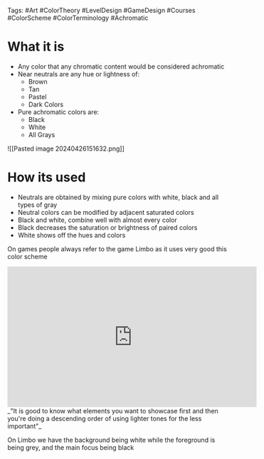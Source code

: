 Tags: #Art #ColorTheory #LevelDesign #GameDesign #Courses #ColorScheme #ColorTerminology #Achromatic 

# What it is
- Any color that any chromatic content would be considered achromatic
- Near neutrals are any hue or lightness of:
	- Brown
	- Tan
	- Pastel
	- Dark Colors
- Pure achromatic colors are:
	- Black
	- White
	- All Grays

![[Pasted image 20240426151632.png]]

# How its used
- Neutrals are obtained by mixing pure colors with white, black and all types of gray
- Neutral colors can be modified by adjacent saturated colors
- Black and white, combine well with almost every color
- Black decreases the saturation or brightness of paired colors
- White shows off the hues and colors

On games people always refer to the game Limbo as it uses very good this color scheme
<iframe width="560" height="315" src="https://www.youtube.com/embed/Y4HSyVXKYz8?si=CIB1rF4pQmLmFXR_" title="YouTube video player" frameborder="0" allow="accelerometer; autoplay; clipboard-write; encrypted-media; gyroscope; picture-in-picture; web-share" referrerpolicy="strict-origin-when-cross-origin" allowfullscreen></iframe>
_"It is good to know what elements you want to showcase first and then you're doing a descending order of using lighter tones for the less important"_

On Limbo we have the background being white while the foreground is being grey, and the main focus being black

